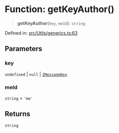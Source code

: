 # Function: getKeyAuthor()

> **getKeyAuthor**(`key`, `meId`): `string`

Defined in: [src/Utils/generics.ts:63](https://github.com/Fokusdotid/bail/blob/0fe6346a5ff68a74eb71890335c982b44e2da604/src/Utils/generics.ts#L63)

## Parameters

### key

`undefined` | `null` | [`IMessageKey`](../namespaces/proto/interfaces/IMessageKey.md)

### meId

`string` = `'me'`

## Returns

`string`
